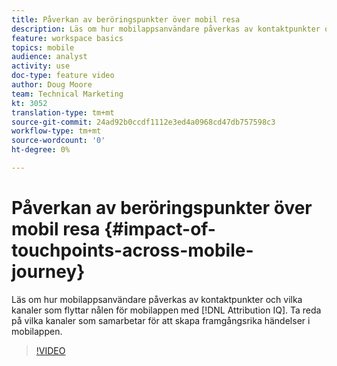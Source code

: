 ```yaml
---
title: Påverkan av beröringspunkter över mobil resa
description: Läs om hur mobilappsanvändare påverkas av kontaktpunkter och vilka kanaler som flyttar nålen för mobilappen med hjälp av Attribution IQ. Ta reda på vilka kanaler som samarbetar för att skapa framgångsrika händelser i mobilappen.
feature: workspace basics
topics: mobile
audience: analyst
activity: use
doc-type: feature video
author: Doug Moore
team: Technical Marketing
kt: 3052
translation-type: tm+mt
source-git-commit: 24ad92b0ccdf1112e3ed4a0968cd47db757598c3
workflow-type: tm+mt
source-wordcount: '0'
ht-degree: 0%

---
```



# Påverkan av beröringspunkter över mobil resa {#impact-of-touchpoints-across-mobile-journey}

Läs om hur mobilappsanvändare påverkas av kontaktpunkter och vilka kanaler som flyttar nålen för mobilappen med [!DNL Attribution IQ]. Ta reda på vilka kanaler som samarbetar för att skapa framgångsrika händelser i mobilappen.

>[!VIDEO](https://video.tv.adobe.com/v/27827/?quality=12)
